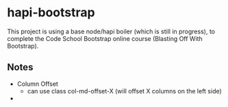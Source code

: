 # hapi-bootstrap
This project is using a base node/hapi boiler (which is still in progress), to complete the Code School Bootstrap online course (Blasting Off With Bootstrap).

## Notes
* Column Offset
    - can use class col-md-offset-X  (will offset X columns on the left side) 
* 
